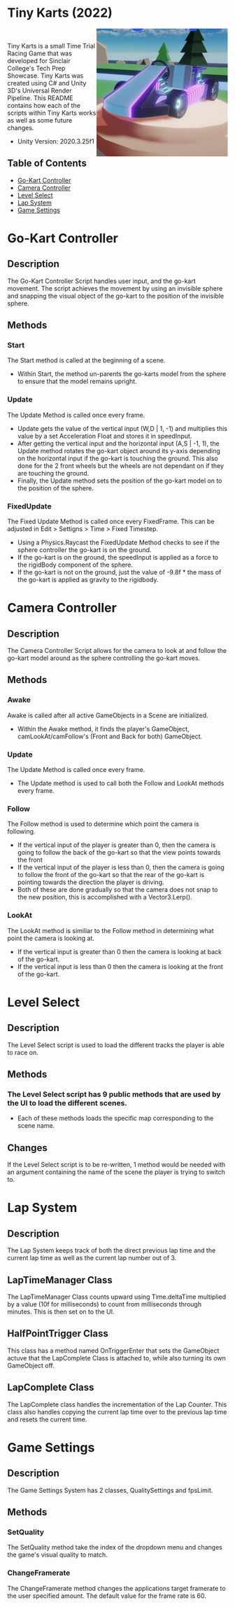 # Tiny Karts (2022)
<img align="right" alt="TinyKarts" width=300 src="Images/TinyKarts.png">
</br>

Tiny Karts is a small Time Trial Racing Game that was developed for Sinclair College's Tech Prep Showcase. Tiny Karts was created using C# and Unity 3D's Universal Render Pipeline. This README contains how each of the scripts within Tiny Karts works as well as some future changes.
- Unity Version: 2020.3.25f1
## Table of Contents
- [Go-Kart Controller](#go-kart-controller)
- [Camera Controller](#camera-controller)
- [Level Select](#level-select)
- [Lap System](#lap-system)
- [Game Settings](#game-settings)


# Go-Kart Controller
## Description
The Go-Kart Controller Script handles user input, and the go-kart movement. The script achieves the movement by using an invisible sphere and snapping the visual object of the go-kart to the position of the invisible sphere. 
## Methods
### Start
The Start method is called at the beginning of a scene.
- Within Start, the method un-parents the go-karts model from the sphere to ensure that the model remains upright.
### Update
The Update Method is called once every frame.
- Update gets the value of the vertical input (W,D | 1, -1) and multiplies this value by a set Acceleration Float and stores it in speedInput. 
- After getting the vertical input and the horizontal input (A,S | -1, 1), the Update method rotates the go-kart object around its y-axis depending on the horizontal input if the go-kart is touching the ground. This also done for the 2 front wheels but the wheels are not dependant on if they are touching the ground.
- Finally, the Update method sets the position of the go-kart model on to the position of the sphere.
### FixedUpdate
The Fixed Update Method is called once every FixedFrame. This can be adjusted in Edit > Settigns > Time > Fixed Timestep.
- Using a Physics.Raycast the FixedUpdate Method checks to see if the sphere controller the go-kart is on the ground.
- If the go-kart is on the ground, the speedInput is applied as a force to the rigidBody component of the sphere.
- If the go-kart is not on the ground, just the value of -9.8f * the mass of the go-kart is applied as gravity to the rigidbody.

# Camera Controller
## Description
The Camera Controller Script allows for the camera to look at and follow the go-kart model around as the sphere controlling the go-kart moves.
## Methods
### Awake
Awake is called after all active GameObjects in a Scene are initialized.
- Within the Awake method, it finds the player's GameObject, camLookAt/camFollow's (Front and Back for both) GameObject.
### Update
The Update Method is called once every frame.
- The Update method is used to call both the Follow and LookAt methods every frame.
### Follow
The Follow method is used to determine which point the camera is following.
- If the vertical input of the player is greater than 0, then the camera is going to follow the back of the go-kart so that the view points towards the front
- If the vertical input of the player is less than 0, then the camera is going to follow the front of the go-kart so that the rear of the go-kart is pointing towards the direction the player is driving. 
- Both of these are done gradually so that the camera does not snap to the new position, this is accomplished with a Vector3.Lerp().
### LookAt
The LookAt method is similiar to the Follow method in determining what point the camera is looking at.
- If the vertical input is greater than 0 then the camera is looking at back of the go-kart.
- If the vertical input is less than 0 then the camera is looking at the front of the go-kart.

# Level Select
## Description
The Level Select script is used to load the different tracks the player is able to race on.
## Methods
### The Level Select script has 9 public methods that are used by the UI to load the different scenes.
- Each of these methods loads the specific map corresponding to the scene name.
## Changes
If the Level Select script is to be re-written, 1 method would be needed with an argument containing the name of the scene the player is trying to switch to.

# Lap System
## Description
The Lap System keeps track of both the direct previous lap time and the current lap time as well as the current lap number out of 3.
## LapTimeManager Class
The LapTimeManager Class counts upward using Time.deltaTime multiplied by a value (10f for milliseconds) to count from milliseconds through minutes. This is then set on to the UI.
## HalfPointTrigger Class
This class has a method named OnTriggerEnter that sets the GameObject actuve that the LapComplete Class is attached to, while also turning its own GameObject off.
## LapComplete Class
The LapComplete class handles the incrementation of the Lap Counter. This class also handles copying the current lap time over to the previous lap time and resets the current time.

# Game Settings
## Description
The Game Settings System has 2 classes, QualitySettings and fpsLimit.
## Methods
### SetQuality
The SetQuality method take the index of the dropdown menu and changes the game's visual quality to match.
### ChangeFramerate
The ChangeFramerate method changes the applications target framerate to the user specified amount. The default value for the frame rate is 60.
